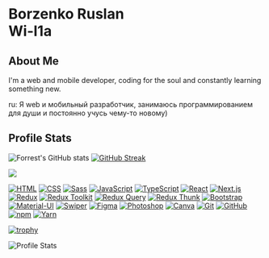# Borzenko Ruslan<br/>Wi-l1a 

## About Me

I'm a web and mobile developer, coding for the soul and constantly learning something new.

ru: Я web и мобильный разработчик, занимаюсь программированием для души и постоянно учусь чему-то новому)

## Profile Stats

![Forrest's GitHub stats](https://github-readme-stats.vercel.app/api?username=Wi-l1a&show_icons=true&theme=radical)
[![GitHub Streak](https://github-readme-streak-stats.herokuapp.com/?user=Wi-l1a&theme=radical)](https://git.io/streak-stats)

<img src="https://media0.giphy.com/media/v1.Y2lkPTc5MGI3NjExajQyMGYwZnJ1ZmVwcjc2bmsxZXAycXN5bHRnYXoxNTZtdW1wbWR1aCZlcD12MV9pbnRlcm5hbF9naWZfYnlfaWQmY3Q9Zw/6GazCZqvW67VPN5SEd/giphy.gif" style="width: 850px, heigth:400px;" />

[![HTML](https://img.shields.io/badge/HTML-orange?style=for-the-badge&logo=html5&logoColor=white)](https://developer.mozilla.org/ru/docs/Web/HTML)
[![CSS](https://img.shields.io/badge/CSS-blue?style=for-the-badge&logo=css3&logoColor=white)](https://developer.mozilla.org/ru/docs/Web/CSS)
[![Sass](https://img.shields.io/badge/Sass-pink?style=for-the-badge&logo=sass&logoColor=white)](https://sass-lang.com/)
[![JavaScript](https://img.shields.io/badge/JavaScript-yellow?style=for-the-badge&logo=javascript&logoColor=white)](https://developer.mozilla.org/ru/docs/Web/JavaScript)
[![TypeScript](https://img.shields.io/badge/TypeScript-blue?style=for-the-badge&logo=typescript&logoColor=white)](https://www.typescriptlang.org/)
[![React](https://img.shields.io/badge/React-blue?style=for-the-badge&logo=react&logoColor=white)](https://reactjs.org/)
[![Next.js](https://img.shields.io/badge/Next.js-black?style=for-the-badge&logo=next.js&logoColor=white)](https://nextjs.org/)
[![Redux](https://img.shields.io/badge/Redux-red?style=for-the-badge&logo=redux&logoColor=white)](https://redux.js.org/)
[![Redux Toolkit](https://img.shields.io/badge/Redux_Toolkit-orange?style=for-the-badge&logo=redux&logoColor=white)](https://redux-toolkit.js.org/)
[![Redux Query](https://img.shields.io/badge/Redux_Query-yellow?style=for-the-badge&logo=redux&logoColor=white)](https://redux-toolkit.js.org/tutorials/query)
[![Redux Thunk](https://img.shields.io/badge/Redux_Thunk-green?style=for-the-badge&logo=redux&logoColor=white)](https://redux.js.org/tutorials/essentials/part-2-app-structure)
[![Bootstrap](https://img.shields.io/badge/Bootstrap-purple?style=for-the-badge&logo=bootstrap&logoColor=white)](https://getbootstrap.com/)
[![Material-UI](https://img.shields.io/badge/Material_UI-pink?style=for-the-badge&logo=material-ui&logoColor=white)](https://mui.com/)
[![Swiper](https://img.shields.io/badge/Swiper-purple?style=for-the-badge&logo=swipe&logoColor=white)](https://swiperjs.com/)
[![Figma](https://img.shields.io/badge/Figma-purple?style=for-the-badge&logo=figma&logoColor=white)](https://www.figma.com/)
[![Photoshop](https://img.shields.io/badge/Photoshop-blue?style=for-the-badge&logo=adobe-photoshop&logoColor=white)](https://www.adobe.com/products/photoshop.html)
[![Canva](https://img.shields.io/badge/Canva-green?style=for-the-badge&logo=canva&logoColor=white)](https://www.canva.com/)
[![Git](https://img.shields.io/badge/Git-black?style=for-the-badge&logo=git&logoColor=white)](https://git-scm.com/)
[![GitHub](https://img.shields.io/badge/GitHub-black?style=for-the-badge&logo=github&logoColor=white)](https://github.com/)
[![npm](https://img.shields.io/badge/npm-red?style=for-the-badge&logo=npm&logoColor=white)](https://www.npmjs.com/)
[![Yarn](https://img.shields.io/badge/Yarn-blue?style=for-the-badge&logo=yarn&logoColor=white)](https://yarnpkg.com/)

[![trophy](https://github-profile-trophy.vercel.app/?username=Wi-l1a&theme=darkhub)](https://github.com/ryo-ma/github-profile-trophy)

![Profile Stats](https://komarev.com/ghpvc/?username=Wi-l1a&style=flat-square&color=blue)



